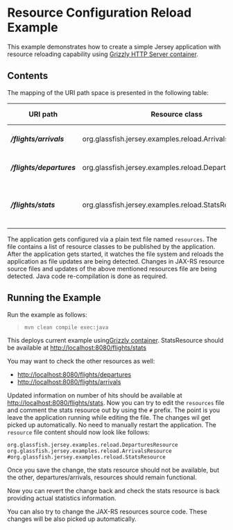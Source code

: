 <!--

    DO NOT ALTER OR REMOVE COPYRIGHT NOTICES OR THIS HEADER.

    Copyright (c) 2015 Oracle and/or its affiliates. All rights reserved.

    The contents of this file are subject to the terms of either the GNU
    General Public License Version 2 only ("GPL") or the Common Development
    and Distribution License("CDDL") (collectively, the "License").  You
    may not use this file except in compliance with the License.  You can
    obtain a copy of the License at
    http://glassfish.java.net/public/CDDL+GPL_1_1.html
    or packager/legal/LICENSE.txt.  See the License for the specific
    language governing permissions and limitations under the License.

    When distributing the software, include this License Header Notice in each
    file and include the License file at packager/legal/LICENSE.txt.

    GPL Classpath Exception:
    Oracle designates this particular file as subject to the "Classpath"
    exception as provided by Oracle in the GPL Version 2 section of the License
    file that accompanied this code.

    Modifications:
    If applicable, add the following below the License Header, with the fields
    enclosed by brackets [] replaced by your own identifying information:
    "Portions Copyright [year] [name of copyright owner]"

    Contributor(s):
    If you wish your version of this file to be governed by only the CDDL or
    only the GPL Version 2, indicate your decision by adding "[Contributor]
    elects to include this software in this distribution under the [CDDL or GPL
    Version 2] license."  If you don't indicate a single choice of license, a
    recipient has the option to distribute your version of this file under
    either the CDDL, the GPL Version 2 or to extend the choice of license to
    its licensees as provided above.  However, if you add GPL Version 2 code
    and therefore, elected the GPL Version 2 license, then the option applies
    only if the new code is made subject to such option by the copyright
    holder.

-->

Resource Configuration Reload Example
=====================================

This example demonstrates how to create a simple Jersey application with
resource reloading capability using
[Grizzly HTTP Server container](http://grizzly.java.net).

Contents
--------

The mapping of the URI path space is presented in the following table:

URI path                    | Resource class                                            | Content                                          | HTTP methods
--------------------------- | --------------------------------------------------------- | ------------------------------------------------ | --------------
**_/flights/arrivals_**     | org.glassfish.jersey.examples.reload.ArrivalsResource     | Dummy Arrivals Information                       | GET
**_/flights/departures_**   | org.glassfish.jersey.examples.reload.DeparturesResource   | Dummy Departures Information                     | GET
**_/flights/stats_**        | org.glassfish.jersey.examples.reload.StatsResource        | Statistics on application resource utilization   | GET

The application gets configured via a plain text file named `resources`.
The file contains a list of resource classes to be published by the
application. After the application gets started, it watches the file system
and reloads the application as file updates are being detected.
Changes in JAX-RS resource source files and updates of the above mentioned resources file
are being detected. Java code re-compilation is done as required.

Running the Example
-------------------

Run the example as follows:

>     mvn clean compile exec:java

This deploys current example using[Grizzly
container](http://grizzly.java.net/). StatsResource should be available
at <http://localhost:8080/flights/stats>

You may want to check the other resources as well:

-   <http://localhost:8080/flights/departures>
-   <http://localhost:8080/flights/arrivals>

Updated information on number of hits should be available at
<http://localhost:8080/flights/stats>.
Now you can try to edit the `resources` file and comment the stats
resource out by using the `#` prefix. The point is you leave the
application running while editing the file. The changes wil get picked
up automatically. No need to manually restart the application. The
`resource` file content should now look like follows:

    org.glassfish.jersey.examples.reload.DeparturesResource
    org.glassfish.jersey.examples.reload.ArrivalsResource
    #org.glassfish.jersey.examples.reload.StatsResource

Once you save the change, the stats resource should not be available,
but the other, departures/arrivals, resources should remain functional.

Now you can revert the change back and check the stats resource is back
providing actual statistics information.

You can also try to change the JAX-RS resources source code. These changes
will be also picked up automatically.
